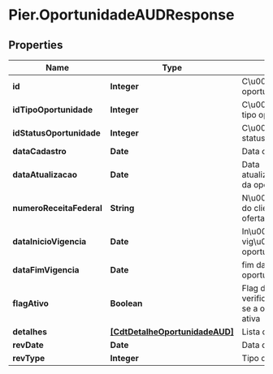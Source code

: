# Pier.OportunidadeAUDResponse

## Properties
Name | Type | Description | Notes
------------ | ------------- | ------------- | -------------
**id** | **Integer** | C\u00C3\u00B3digo identificador da oportunidade | [optional] 
**idTipoOportunidade** | **Integer** | C\u00C3\u00B3digo identificador do tipo oportunidade | [optional] 
**idStatusOportunidade** | **Integer** | C\u00C3\u00B3digo identificador do status oportunidade | [optional] 
**dataCadastro** | **Date** | Data cadastro da oportunidade. | [optional] 
**dataAtualizacao** | **Date** | Data atualiza\u00C3\u00A7\u00C3\u00A3o da oportunidade. | [optional] 
**numeroReceitaFederal** | **String** | N\u00C3\u00BAmero receita federal do cliente ao qual ser\u00C3\u00A1 ofertada a oportunidade | [optional] 
**dataInicioVigencia** | **Date** | In\u00C3\u00ADcio da vig\u00C3\u00AAncia da oportunidade | [optional] 
**dataFimVigencia** | **Date** | fim da vig\u00C3\u00AAncia da oportunidade | [optional] 
**flagAtivo** | **Boolean** | Flag de verifica\u00C3\u00A7\u00C3\u00A3o se a oportunidade est\u00C3\u00A1 ativa | [optional] 
**detalhes** | [**[CdtDetalheOportunidadeAUD]**](CdtDetalheOportunidadeAUD.md) | Lista de detalhes da oportunidade | [optional] 
**revDate** | **Date** | Data da auditoria | [optional] 
**revType** | **Integer** | Tipo da auditoria | [optional] 


